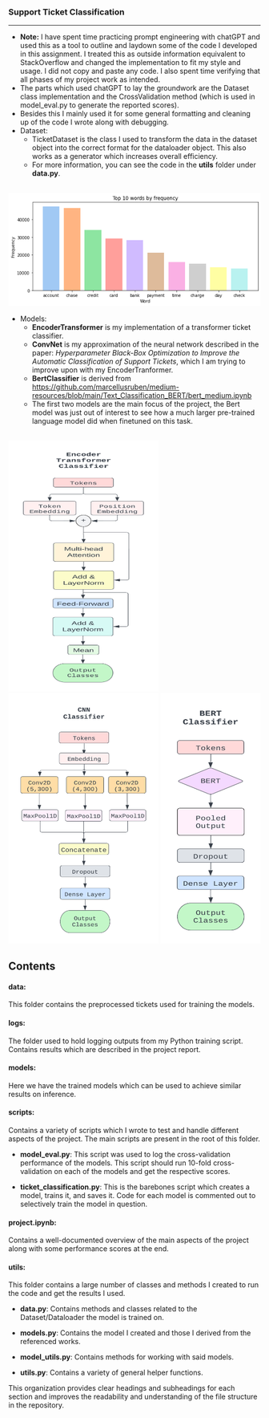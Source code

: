 ### Support Ticket Classification
***
* **Note:** I have spent time practicing prompt engineering with chatGPT and used this as a tool to outline and laydown some of the code I developed in this assignment. I treated this as outside information equivalent to StackOverflow and changed the implementation to fit my style and usage. I did not copy and paste any code. I also spent time verifying that all phases of my project work as intended.
* The parts which used chatGPT to lay the groundwork are the Dataset class implementation and the CrossValidation method (which is used in model_eval.py to generate the reported scores).
* Besides this I mainly used it for some general formatting and cleaning up of the code I wrote along with debugging.
* Dataset:
  * TicketDataset is the class I used to transform the data in the dataset object into the correct format for the dataloader object. This also works as a generator which increases overall efficiency.
  * For more information, you can see the code in the **utils** folder under **data.py**.
<br>

<img src="./top-words.png" alt="Alt text" title="Optional title">

* Models:
    * **EncoderTransformer** is my implementation of a transformer ticket classifier.
   * **ConvNet** is my approximation of the neural network described in the paper: *Hyperparameter Black-Box Optimization to Improve the Automatic Classification of Support Tickets*, which I am trying to improve upon with my EncoderTranformer. 
   * **BertClassifier** is derived from https://github.com/marcellusruben/medium-resources/blob/main/Text_Classification_BERT/bert_medium.ipynb
   * The first two models are the main focus of the project, the Bert model was just out of interest to see how a much larger pre-trained language model did when finetuned on this task.
<br>

<div>
 <img src="./models/imgs/model-3.png" alt="Alt text" title="Optional title" width="300" height="500">
 <img src="./models/imgs/model-1.png" alt="Alt text" title="Optional title" width="300" height="500">
 <img src="./models/imgs/model-2.png" alt="Alt text" title="Optional title" width="200" height="500">
</div>


## Contents

#### data:
This folder contains the preprocessed tickets used for training the models.

#### logs:
The folder used to hold logging outputs from my Python training script. Contains results which are described in the project report.

#### models:
Here we have the trained models which can be used to achieve similar results on inference.

#### scripts:
Contains a variety of scripts which I wrote to test and handle different aspects of the project. The main scripts are present in the root of this folder.

- **model_eval.py**:
  This script was used to log the cross-validation performance of the models. This script should run 10-fold cross-validation on each of the models and get the respective scores.

- **ticket_classification.py**:
  This is the barebones script which creates a model, trains it, and saves it. Code for each model is commented out to selectively train the model in question.

#### project.ipynb:
Contains a well-documented overview of the main aspects of the project along with some performance scores at the end.

#### utils:
This folder contains a large number of classes and methods I created to run the code and get the results I used.

- **data.py**:
  Contains methods and classes related to the Dataset/Dataloader the model is trained on.

- **models.py**:
  Contains the model I created and those I derived from the referenced works.

- **model_utils.py**:
  Contains methods for working with said models.

- **utils.py**:
  Contains a variety of general helper functions.

This organization provides clear headings and subheadings for each section and improves the readability and understanding of the file structure in the repository.
